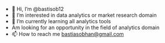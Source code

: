 - 👋 Hi, I’m @bastisob12
- 👀 I’m interested in data analytics or market research domain
- 🌱 I’m currently learning all analytics tools 
- Am looking for an opportunity in the field of analytics domain 
- 📫 How to reach me bastiasobhan@gmail.com

<!---
bastisob12/bastisob12 is a ✨ special ✨ repository because its `README.md` (this file) appears on your GitHub profile.
You can click the Preview link to take a look at your changes.
--->
